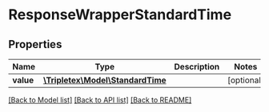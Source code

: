 # ResponseWrapperStandardTime

## Properties
Name | Type | Description | Notes
------------ | ------------- | ------------- | -------------
**value** | [**\Tripletex\Model\StandardTime**](StandardTime.md) |  | [optional] 

[[Back to Model list]](../../README.md#documentation-for-models) [[Back to API list]](../../README.md#documentation-for-api-endpoints) [[Back to README]](../../README.md)

